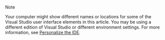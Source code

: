 > [!NOTE]
> Your computer might show different names or locations for some of the Visual Studio user interface elements in this article. You may be using a different edition of Visual Studio or different environment settings. For more information, see [Personalize the IDE](../../ide/personalizing-the-visual-studio-ide.md).
